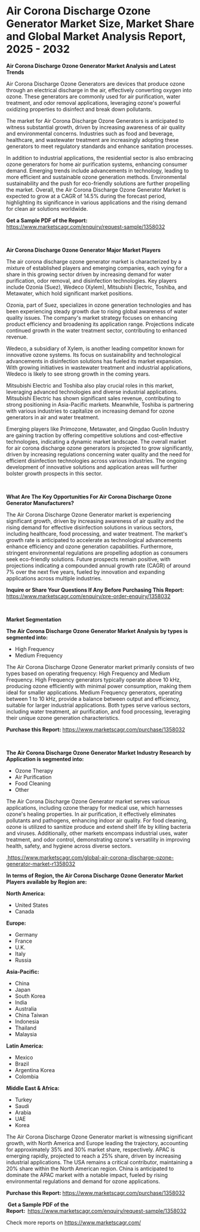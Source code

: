 <p><h1>Air Corona Discharge Ozone Generator Market Size, Market Share and Global Market Analysis Report, 2025 - 2032</h1></p><p><strong>Air Corona Discharge Ozone Generator Market Analysis and Latest Trends</strong></p>
<p><p>Air Corona Discharge Ozone Generators are devices that produce ozone through an electrical discharge in the air, effectively converting oxygen into ozone. These generators are commonly used for air purification, water treatment, and odor removal applications, leveraging ozone's powerful oxidizing properties to disinfect and break down pollutants. </p><p>The market for Air Corona Discharge Ozone Generators is anticipated to witness substantial growth, driven by increasing awareness of air quality and environmental concerns. Industries such as food and beverage, healthcare, and wastewater treatment are increasingly adopting these generators to meet regulatory standards and enhance sanitation processes. </p><p>In addition to industrial applications, the residential sector is also embracing ozone generators for home air purification systems, enhancing consumer demand. Emerging trends include advancements in technology, leading to more efficient and sustainable ozone generation methods. Environmental sustainability and the push for eco-friendly solutions are further propelling the market. Overall, the Air Corona Discharge Ozone Generator Market is expected to grow at a CAGR of 14.5% during the forecast period, highlighting its significance in various applications and the rising demand for clean air solutions worldwide.</p></p>
<p><strong>Get a Sample PDF of the Report:&nbsp;</strong> <a href="https://www.marketscagr.com/enquiry/request-sample/1358032?utm_campaign=2770&utm_medium=2&utm_source=Github&utm_content=ia&utm_term=11042025&utm_id=air-corona-discharge-ozone-generator">https://www.marketscagr.com/enquiry/request-sample/1358032</a></p>
<p>&nbsp;</p>
<p><strong>Air Corona Discharge Ozone Generator Major Market Players</strong></p>
<p><p>The air corona discharge ozone generator market is characterized by a mixture of established players and emerging companies, each vying for a share in this growing sector driven by increasing demand for water purification, odor removal, and disinfection technologies. Key players include Ozonia (Suez), Wedeco (Xylem), Mitsubishi Electric, Toshiba, and Metawater, which hold significant market positions.</p><p>Ozonia, part of Suez, specializes in ozone generation technologies and has been experiencing steady growth due to rising global awareness of water quality issues. The company's market strategy focuses on enhancing product efficiency and broadening its application range. Projections indicate continued growth in the water treatment sector, contributing to enhanced revenue.</p><p>Wedeco, a subsidiary of Xylem, is another leading competitor known for innovative ozone systems. Its focus on sustainability and technological advancements in disinfection solutions has fueled its market expansion. With growing initiatives in wastewater treatment and industrial applications, Wedeco is likely to see strong growth in the coming years.</p><p>Mitsubishi Electric and Toshiba also play crucial roles in this market, leveraging advanced technologies and diverse industrial applications. Mitsubishi Electric has shown significant sales revenue, contributing to strong positioning in Asia-Pacific markets. Meanwhile, Toshiba is partnering with various industries to capitalize on increasing demand for ozone generators in air and water treatment.</p><p>Emerging players like Primozone, Metawater, and Qingdao Guolin Industry are gaining traction by offering competitive solutions and cost-effective technologies, indicating a dynamic market landscape. The overall market for air corona discharge ozone generators is projected to grow significantly, driven by increasing regulations concerning water quality and the need for efficient disinfection technologies across various industries. The ongoing development of innovative solutions and application areas will further bolster growth prospects in this sector.</p></p>
<p>&nbsp;</p>
<p><strong>What Are The Key Opportunities For Air Corona Discharge Ozone Generator Manufacturers?</strong></p>
<p><p>The Air Corona Discharge Ozone Generator market is experiencing significant growth, driven by increasing awareness of air quality and the rising demand for effective disinfection solutions in various sectors, including healthcare, food processing, and water treatment. The market's growth rate is anticipated to accelerate as technological advancements enhance efficiency and ozone generation capabilities. Furthermore, stringent environmental regulations are propelling adoption as consumers seek eco-friendly solutions. Future prospects remain positive, with projections indicating a compounded annual growth rate (CAGR) of around 7% over the next five years, fueled by innovation and expanding applications across multiple industries.</p></p>
<p><strong>Inquire or Share Your Questions If Any Before Purchasing This Report:</strong> <a href="https://www.marketscagr.com/enquiry/pre-order-enquiry/1358032?utm_campaign=2770&utm_medium=2&utm_source=Github&utm_content=ia&utm_term=11042025&utm_id=air-corona-discharge-ozone-generator">https://www.marketscagr.com/enquiry/pre-order-enquiry/1358032</a></p>
<p>&nbsp;</p>
<p><strong>Market Segmentation</strong></p>
<p><strong>The Air Corona Discharge Ozone Generator Market Analysis by types is segmented into:</strong></p>
<p><ul><li>High Frequency</li><li>Medium Frequency</li></ul></p>
<p><p>The Air Corona Discharge Ozone Generator market primarily consists of two types based on operating frequency: High Frequency and Medium Frequency. High Frequency generators typically operate above 10 kHz, producing ozone efficiently with minimal power consumption, making them ideal for smaller applications. Medium Frequency generators, operating between 1 to 10 kHz, provide a balance between output and efficiency, suitable for larger industrial applications. Both types serve various sectors, including water treatment, air purification, and food processing, leveraging their unique ozone generation characteristics.</p></p>
<p><strong>Purchase this Report:&nbsp;</strong><a href="https://www.marketscagr.com/purchase/1358032?utm_campaign=2770&utm_medium=2&utm_source=Github&utm_content=ia&utm_term=11042025&utm_id=air-corona-discharge-ozone-generator">https://www.marketscagr.com/purchase/1358032</a></p>
<p>&nbsp;</p>
<p><strong>The Air Corona Discharge Ozone Generator Market Industry Research by Application is segmented into:</strong></p>
<p><ul><li>Ozone Therapy</li><li>Air Purification</li><li>Food Cleaning</li><li>Other</li></ul></p>
<p><p>The Air Corona Discharge Ozone Generator market serves various applications, including ozone therapy for medical use, which harnesses ozone's healing properties. In air purification, it effectively eliminates pollutants and pathogens, enhancing indoor air quality. For food cleaning, ozone is utilized to sanitize produce and extend shelf life by killing bacteria and viruses. Additionally, other markets encompass industrial uses, water treatment, and odor control, demonstrating ozone's versatility in improving health, safety, and hygiene across diverse sectors.</p></p>
<p><a href="https://www.marketscagr.com/global-air-corona-discharge-ozone-generator-market-r1358032?utm_campaign=2770&utm_medium=2&utm_source=Github&utm_content=ia&utm_term=11042025&utm_id=air-corona-discharge-ozone-generator">&nbsp;https://www.marketscagr.com/global-air-corona-discharge-ozone-generator-market-r1358032</a></p>
<p><strong>In terms of Region, the Air Corona Discharge Ozone Generator Market Players available by Region are:</strong></p>
<p>
    <p> <strong> North America: </strong>
        <ul>
            <li>United States</li>
            <li>Canada</li>
        </ul>
        </p> 
    <p> <strong> Europe: </strong>
        <ul>
            <li>Germany</li>
            <li>France</li>
            <li>U.K.</li>
            <li>Italy</li>
            <li>Russia</li>
        </ul>
        </p> 
    <p> <strong> Asia-Pacific: </strong>
        <ul>
            <li>China</li>
            <li>Japan</li>
            <li>South Korea</li>
            <li>India</li>
            <li>Australia</li>
            <li>China Taiwan</li>
            <li>Indonesia</li>
            <li>Thailand</li>
            <li>Malaysia</li>
        </ul>
        </p> 
    <p> <strong> Latin America: </strong>
        <ul>
            <li>Mexico</li>
            <li>Brazil</li>
            <li>Argentina Korea</li>
            <li>Colombia</li>
        </ul>
        </p> 
    <p> <strong> Middle East & Africa: </strong>
        <ul>
            <li>Turkey</li>
            <li>Saudi</li>
            <li>Arabia</li>
            <li>UAE</li>
            <li>Korea</li>
        </ul>
    </p>
    </p>
<p><p>The Air Corona Discharge Ozone Generator market is witnessing significant growth, with North America and Europe leading the trajectory, accounting for approximately 35% and 30% market share, respectively. APAC is emerging rapidly, projected to reach a 25% share, driven by increasing industrial applications. The USA remains a critical contributor, maintaining a 20% share within the North American region. China is anticipated to dominate the APAC market with a notable impact, fueled by rising environmental regulations and demand for ozone applications.</p></p>
<p><strong>Purchase this Report: </strong><a href="https://www.marketscagr.com/purchase/1358032?utm_campaign=2770&utm_medium=2&utm_source=Github&utm_content=ia&utm_term=11042025&utm_id=air-corona-discharge-ozone-generator">https://www.marketscagr.com/purchase/1358032</a></p>
<p>&nbsp;<strong>Get a Sample PDF of the Report:&nbsp;&nbsp;</strong><a href="https://www.marketscagr.com/enquiry/request-sample/1358032?utm_campaign=2770&utm_medium=2&utm_source=Github&utm_content=ia&utm_term=11042025&utm_id=air-corona-discharge-ozone-generator">https://www.marketscagr.com/enquiry/request-sample/1358032</a></p>
<p><strong></strong></p>
<p>Check more reports on <a href="https://www.marketscagr.com/?utm_campaign=2770&utm_medium=2&utm_source=Github&utm_content=ia&utm_term=11042025&utm_id=air-corona-discharge-ozone-generator">https://www.marketscagr.com/</a></p>